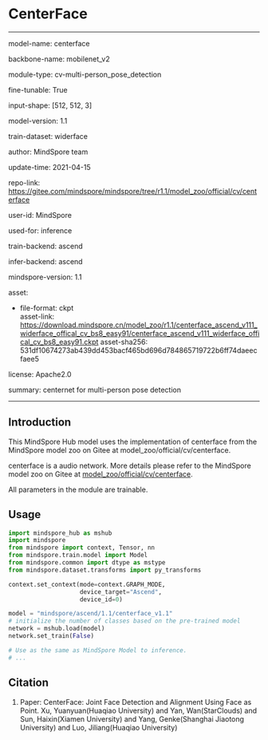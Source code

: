 # CenterFace

---

model-name: centerface

backbone-name: mobilenet_v2

module-type: cv-multi-person_pose_detection

fine-tunable: True

input-shape: [512, 512, 3]

model-version: 1.1

train-dataset: widerface

author: MindSpore team

update-time: 2021-04-15

repo-link: <https://gitee.com/mindspore/mindspore/tree/r1.1/model_zoo/official/cv/centerface>

user-id: MindSpore

used-for: inference

train-backend: ascend

infer-backend: ascend

mindspore-version: 1.1

asset:

  -
    file-format: ckpt  
    asset-link: <https://download.mindspore.cn/model_zoo/r1.1/centerface_ascend_v111_widerface_offical_cv_bs8_easy91/centerface_ascend_v111_widerface_offical_cv_bs8_easy91.ckpt>
    asset-sha256: 531df10674273ab439dd453bacf465bd696d784865719722b6ff74daeecfaee5

license: Apache2.0

summary: centernet for multi-person pose detection

---

## Introduction

This MindSpore Hub model uses the implementation of centerface from the MindSpore model zoo on Gitee at model_zoo/official/cv/centerface.

centerface is a audio network. More details please refer to the MindSpore model zoo on Gitee at [model_zoo/official/cv/centerface](https://gitee.com/mindspore/mindspore/blob/r1.1/model_zoo/official/cv/centerface/README.md).

All parameters in the module are trainable.

## Usage

```python
import mindspore_hub as mshub
import mindspore
from mindspore import context, Tensor, nn
from mindspore.train.model import Model
from mindspore.common import dtype as mstype
from mindspore.dataset.transforms import py_transforms

context.set_context(mode=context.GRAPH_MODE,
                    device_target="Ascend",
                    device_id=0)

model = "mindspore/ascend/1.1/centerface_v1.1"
# initialize the number of classes based on the pre-trained model
network = mshub.load(model)
network.set_train(False)

# Use as the same as MindSpore Model to inference.
# ...
```

## Citation

1. Paper: CenterFace: Joint Face Detection and Alignment Using Face as Point. Xu, Yuanyuan(Huaqiao University) and Yan, Wan(StarClouds) and Sun, Haixin(Xiamen University) and Yang, Genke(Shanghai Jiaotong University) and Luo, Jiliang(Huaqiao University)
